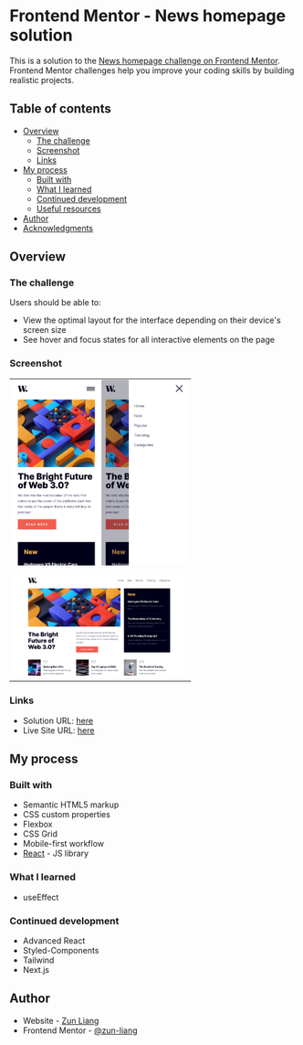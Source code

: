 # Frontend Mentor - News homepage solution

This is a solution to the [News homepage challenge on Frontend Mentor](https://www.frontendmentor.io/challenges/news-homepage-H6SWTa1MFl). Frontend Mentor challenges help you improve your coding skills by building realistic projects. 

## Table of contents

- [Overview](#overview)
  - [The challenge](#the-challenge)
  - [Screenshot](#screenshot)
  - [Links](#links)
- [My process](#my-process)
  - [Built with](#built-with)
  - [What I learned](#what-i-learned)
  - [Continued development](#continued-development)
  - [Useful resources](#useful-resources)
- [Author](#author)
- [Acknowledgments](#acknowledgments)

## Overview

### The challenge

Users should be able to:

- View the optimal layout for the interface depending on their device's screen size
- See hover and focus states for all interactive elements on the page

### Screenshot

<table>
    <tr>
        <td>
            <img 
                src="./src/screenshots/screenshot_mobile.png"
                alt="mobile preview"
                width="150px" />
            <img 
                src="./src/screenshots/screenshot_mobile_nav.png"
                alt="mobile menu preview"
                width="150px" />
        </td>
    </tr>
    <tr>
        <td>
            <img 
                src="./src/screenshots/screenshot_desktop.png"
                alt="desktop preview"
                width="300px" />
        </td>
    </tr>
</table>

### Links

- Solution URL: [here](https://www.frontendmentor.io/solutions/news-homepage-project-created-using-reactjs-and-vite-PL3Lu83gXK)
- Live Site URL: [here](https://zun-liang.github.io/news-homepage/)

## My process

### Built with

- Semantic HTML5 markup
- CSS custom properties
- Flexbox
- CSS Grid
- Mobile-first workflow
- [React](https://reactjs.org/) - JS library


### What I learned

- useEffect


### Continued development

- Advanced React
- Styled-Components
- Tailwind
- Next.js

## Author

- Website - [Zun Liang](https://zun-liang.github.io/)
- Frontend Mentor - [@zun-liang](https://www.frontendmentor.io/profile/zun-liang)
